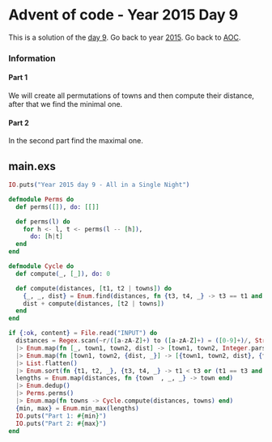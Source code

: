 # Advent of code - Year 2015 Day 9

This is a solution of the [day 9](https://adventofcode.com/2015/day/9). Go back to year [2015](2015.md). Go back to [AOC](../adventofcode.md).

### Information

#### Part 1

We will create all permutations of towns and then compute their distance, after that we find the minimal one.

#### Part 2

In the second part find the maximal one.

## main.exs

```exs
IO.puts("Year 2015 day 9 - All in a Single Night")

defmodule Perms do
  def perms([]), do: [[]]

  def perms(l) do
    for h <- l, t <- perms(l -- [h]),
      do: [h|t]
  end
end

defmodule Cycle do
  def compute(_, [_]), do: 0

  def compute(distances, [t1, t2 | towns]) do
    {_, _, dist} = Enum.find(distances, fn {t3, t4, _} -> t3 == t1 and t4 == t2 end)
    dist + compute(distances, [t2 | towns])
  end
end

if {:ok, content} = File.read("INPUT") do
  distances = Regex.scan(~r/([a-zA-Z]+) to ([a-zA-Z]+) = ([0-9]+)/, String.trim(content))
  |> Enum.map(fn [_, town1, town2, dist] -> [town1, town2, Integer.parse(dist)] end)
  |> Enum.map(fn [town1, town2, {dist, _}] -> [{town1, town2, dist}, {town2, town1, dist}] end)
  |> List.flatten()
  |> Enum.sort(fn {t1, t2, _}, {t3, t4, _} -> t1 < t3 or (t1 == t3 and t2 < t4) end)
  lengths = Enum.map(distances, fn {town  , _, _} -> town end)
  |> Enum.dedup()
  |> Perms.perms()
  |> Enum.map(fn towns -> Cycle.compute(distances, towns) end)
  {min, max} = Enum.min_max(lengths)
  IO.puts("Part 1: #{min}")
  IO.puts("Part 2: #{max}")
end
```

